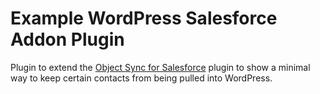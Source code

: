 # Example WordPress Salesforce Addon Plugin

Plugin to extend the [Object Sync for Salesforce](https://github.com/MinnPost/object-sync-for-salesforce/) plugin to show a minimal way to keep certain contacts from being pulled into WordPress.
